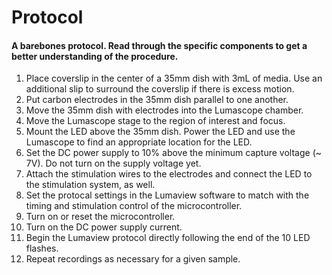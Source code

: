 # Protocol

#### A barebones protocol.  Read through the specific components to get a better understanding of the procedure.

1. Place coverslip in the center of a 35mm dish with 3mL of media.  Use an additional slip to surround the coverslip if there is excess motion.
2. Put carbon electrodes in the 35mm dish parallel to one another.
3. Move the 35mm dish with electrodes into the Lumascope chamber.
4. Move the Lumascope stage to the region of interest and focus.
5. Mount the LED above the 35mm dish.  Power the LED and use the Lumascope to find an appropriate location for the LED.
6. Set the DC power supply to 10% above the minimum capture voltage (~ 7V).  Do not turn on the supply voltage yet.
7. Attach the stimulation wires to the electrodes and connect the LED to the stimulation system, as well.
8. Set the protocal settings in the Lumaview software to match with the timing and stimulation control of the microcontroller.
9. Turn on or reset the microcontroller.
10. Turn on the DC power supply current.
11. Begin the Lumaview protocol directly following the end of the 10 LED flashes.
12. Repeat recordings as necessary for a given sample.
